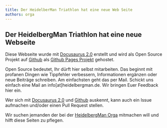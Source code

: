 ```yaml
---
title: Der HeidelberMan Triathlon hat eine neue Web Seite
authors: orga
---
```


## Der HeidelbergMan Triathlon hat eine neue Webseite

Diese Webseite wurde mit [Docusaurus 2.0](https://docusaurus.io/) erstellt und wird als Open Source Projekt auf [Github](https://github.com) als [Github Pages Projekt](https://github.com/heidelbergman-de/heidelbergman-de.github.io) gehostet. 

Open Source bedeutet, Ihr dürft hier selbst mitarbeiten. Das beginnt mit profanen Dingen wie Tippfehler verbessern, Informationen ergänzen oder neue Beiträge schreiben. Am einfachsten geht das per Mail. Schickt uns einfach eine Mail an info[at]heidelbergman.de. Wir bringen Euer Feedback hier ein.

Wer sich mit [Docusaurus 2.0](https://docusaurus.io/) und [Github](https://github.com) auskennt, kann auch ein Issue aufmachen und/oder einen Pull Request stellen. 

Wir suchen jemanden der bei der [HeidelbergMan Orga](https://www.heidelbergman.de/Kontakt/Orga/) mitmachen will und hilft diese Seiten zu pflegen.


